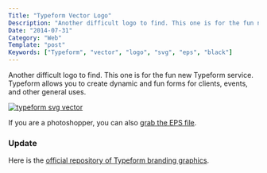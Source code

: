 ```yaml
---
Title: "Typeform Vector Logo"
Description: "Another difficult logo to find. This one is for the fun new Typeform service. Typeform allows you to create dynamic and fun forms for clients, events, and other general uses."
Date: "2014-07-31"
Category: "Web"
Template: "post"
Keywords: ["Typeform", "vector", "logo", "svg", "eps", "black"]
---
```


Another difficult logo to find. This one is for the fun new Typeform service. Typeform allows you to create dynamic and fun forms for clients, events, and other general uses.

<div class="center">
  <a href="https://ohdoylerules.com/images/typeform.svg" title="typeform svg vector" target="_blank"><img alt="typeform svg vector" src="https://ohdoylerules.com/images/typeform.svg" ></a>
</div>

If you are a photoshopper, you can also <a href="https://ohdoylerules.com/images/typeform.eps" title="typeform eps vector" target="_blank">grab the EPS file</a>.

### Update

Here is the [official repository of Typeform branding graphics](http://bit.ly/WPjXfZ).

